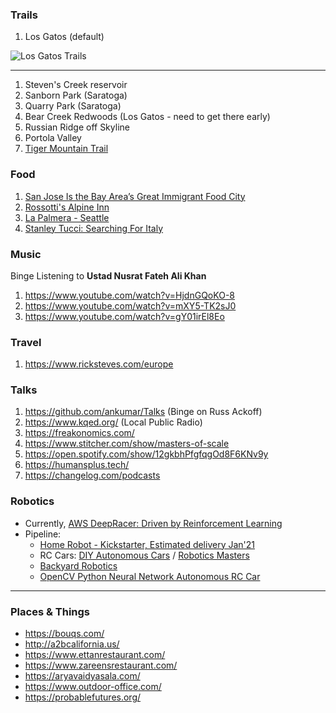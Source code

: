 ### Trails

1. Los Gatos (default)

![Los Gatos Trails](https://user-images.githubusercontent.com/658791/111216791-14771500-8592-11eb-8989-926a5dca6489.jpg)

---

1. Steven's Creek reservoir
2. Sanborn Park (Saratoga)
3. Quarry Park (Saratoga)
4. Bear Creek Redwoods (Los Gatos - need to get there early)
5. Russian Ridge off Skyline 
6. Portola Valley
7. [Tiger Mountain Trail](https://www.wta.org/go-hiking/hikes/tiger-mountain-trail)

### Food

1. [San Jose Is the Bay Area’s Great Immigrant Food City](https://www.kqed.org/sanjosefood)
2. [Rossotti's Alpine Inn](https://www.alpineinnpv.com/)
3. [La Palmera - Seattle](https://www.lapalmerafmr.com/)
4. [Stanley Tucci: Searching For Italy](https://www.cnn.com/travel/article/stanley-tucci-searching-for-italy-restaurants/index.html)

### Music

Binge Listening to **Ustad Nusrat Fateh Ali Khan**

1. https://www.youtube.com/watch?v=HjdnGQoKO-8
2. https://www.youtube.com/watch?v=mXY5-TK2sJ0
3. https://www.youtube.com/watch?v=gY01irEl8Eo

### Travel

1. https://www.ricksteves.com/europe

### Talks

1. https://github.com/ankumar/Talks (Binge on Russ Ackoff)
2. https://www.kqed.org/ (Local Public Radio)
3. https://freakonomics.com/
4. https://www.stitcher.com/show/masters-of-scale
5. https://open.spotify.com/show/12gkbhPfgfqgOd8F6KNv9y
6. https://humansplus.tech/
7. https://changelog.com/podcasts

### Robotics

* Currently, [AWS DeepRacer: Driven by Reinforcement Learning](https://www.aws.training/Details/eLearning?id=32143)
* Pipeline:
  * [Home Robot - Kickstarter, Estimated delivery Jan'21](https://ximpatico.com/)
  * RC Cars: [DIY Autonomous Cars](https://diyrobocars.com/) / [Robotics Masters](https://www.roboticsmasters.co/)
  * [Backyard Robotics](https://backyardrobotics.eu/)
  * [OpenCV Python Neural Network Autonomous RC Car](https://www.youtube.com/watch?v=BBwEF6WBUQs)

---

### Places & Things

* https://bouqs.com/
* http://a2bcalifornia.us/
* https://www.ettanrestaurant.com/
* https://www.zareensrestaurant.com/
* https://aryavaidyasala.com/
* https://www.outdoor-office.com/
* https://probablefutures.org/


